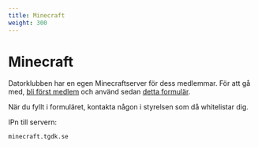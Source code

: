```yaml
---
title: Minecraft
weight: 300
---
```


# Minecraft

Datorklubben har en egen Minecraftserver för dess medlemmar. För att gå med, [bli först medlem](/docs/foreningen/bli-medlem) och använd sedan [detta formulär](https://forms.gle/i7h1FiDFfL5TuunL8).

När du fyllt i formuläret, kontakta någon i styrelsen som då whitelistar dig.

IPn till servern:

```text
minecraft.tgdk.se
```
